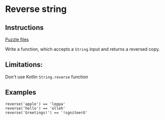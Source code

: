 # Reverse string

## Instructions

[Puzzle files](.)

Write a function, which accepts a `String` input and returns a reversed copy.

## Limitations:

Don't use Kotlin `String.reverse` function

## Examples

```
reverse('apple') == 'leppa'
reverse('hello') == 'olleh'
reverse('Greetings!') == '!sgniteerG'
```

